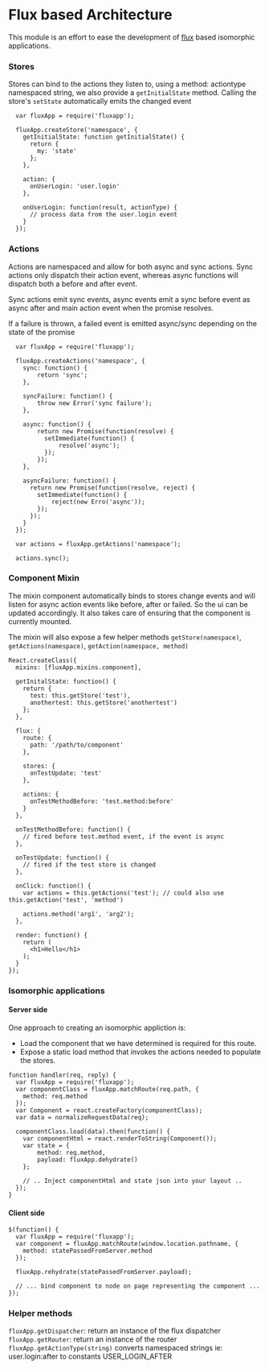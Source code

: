 # Flux based Architecture

This module is an effort to ease the development of [flux](http://www.github.com/facebook/flux) based isomorphic applications.

### Stores

Stores can bind to the actions they listen to, using a method: actiontype namespaced string, we also provide
a `getInitialState` method. Calling the store's `setState` automatically emits the changed event

```
  var fluxApp = require('fluxapp');

  fluxApp.createStore('namespace', {
    getInitialState: function getInitialState() {
      return {
        my: 'state'
      };
    },

    action: {
      onUserLogin: 'user.login'
    },

    onUserLogin: function(result, actionType) {
      // process data from the user.login event
    }
  });
```

### Actions

Actions are namespaced and allow for both async and sync actions. Sync actions only dispatch their
action event, whereas async functions will dispatch both a before and after event.

Sync actions emit sync events, async events emit a sync before event as async after and main action event
when the promise resolves.

If a failure is thrown, a failed event is emitted async/sync depending on the state of the promise

```
  var fluxApp = require('fluxapp');

  fluxApp.createActions('namespace', {
    sync: function() {
        return 'sync';
    },

    syncFailure: function() {
        throw new Error('sync failure');
    },

    async: function() {
        return new Promise(function(resolve) {
          setImmediate(function() {
              resolve('async');
          });
        });
    },

    asyncFailure: function() {
      return new Promise(function(resolve, reject) {
        setImmediate(function() {
            reject(new Erro('async'));
        });
      });
    }
  });

  var actions = fluxApp.getActions('namespace');

  actions.sync();
```

### Component Mixin

The mixin component automatically binds to stores change events and will listen for async action events
like before, after or failed. So the ui can be updated accordingly. It also takes care of ensuring that
the component is currently mounted.

The mixin will also expose a few helper methods `getStore(namespace)`, `getActions(namespace)`, `getAction(namespace, method)`

```
React.createClass({
  mixins: [fluxApp.mixins.component],

  getInitalState: function() {
    return {
      test: this.getStore('test'),
      anothertest: this.getStore('anothertest')
    };
  },

  flux: {
    route: {
      path: '/path/to/component'
    },

    stores: {
      onTestUpdate: 'test'
    },

    actions: {
      onTestMethodBefore: 'test.method:before'
    }
  },

  onTestMethodBefore: function() {
    // fired before test.method event, if the event is async
  },

  onTestUpdate: function() {
    // fired if the test store is changed
  },

  onClick: function() {
    var actions = this.getActions('test'); // could also use this.getAction('test', 'method')

    actions.method('arg1', 'arg2');
  },

  render: function() {
    return (
      <h1>Hello</h1>
    );
  }
});
```

### Isomorphic applications

#### Server side

One approach to creating an isomorphic appliction is:
- Load the component that we have determined is required for this route.
- Expose a static load method that invokes the actions needed to populate the stores.

```
function handler(req, reply) {
  var fluxApp = require('fluxapp');
  var componentClass = fluxApp.matchRoute(req.path, {
    method: req.method
  });
  var Component = react.createFactory(componentClass);
  var data = normalizeRequestData(req);

  componentClass.load(data).then(function() {
    var componentHtml = react.renderToString(Component());
    var state = {
        method: req.method,
        payload: fluxApp.dehydrate()
    };

    // .. Inject componentHtml and state json into your layout ..
  });
}
```

#### Client side

```
$(function() {
  var fluxApp = require('fluxapp');
  var component = fluxApp.matchRoute(window.location.pathname, {
    method: statePassedFromServer.method
  });

  fluxApp.rehydrate(statePassedFromServer.payload);

  // ... bind component to node on page representing the component ...
});
```

### Helper methods

`fluxApp.getDispatcher`: return an instance of the flux dispatcher
`fluxApp.getRouter`: return an instance of the router
`fluxApp.getActionType(string)` converts namespaced strings ie: user.login:after to constants USER_LOGIN_AFTER
